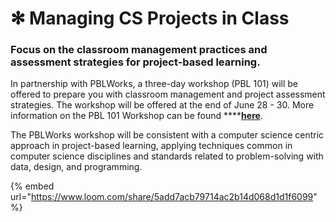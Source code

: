 # ✻ Managing CS Projects in Class

### Focus on the classroom management practices and assessment strategies for project-based learning.

In partnership with PBLWorks, a three-day workshop \(PBL 101\) will be offered to prepare you with classroom management and project assessment strategies. The workshop will be offered at the end of June 28 - 30. More information on the PBL 101 Workshop can be found ****[**here**](https://www.pblworks.org/services/project-based-learning-101-foundational-workshop).

The PBLWorks workshop will be consistent with a computer science centric approach in project-based learning, applying techniques common in computer science disciplines and standards related to problem-solving with data, design, and programming.  


{% embed url="https://www.loom.com/share/5add7acb79714ac2b14d068d1d1f6099" %}

